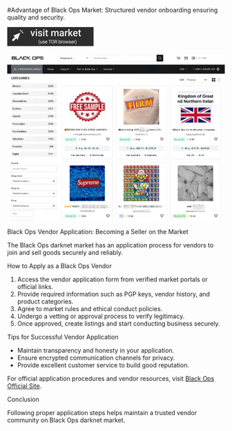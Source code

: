 #Advantage of Black Ops Market: Structured vendor onboarding ensuring quality and security.
 
[<img src="/docs/element.webp" width="200">](http://hfptpr46ubwvzyrsja4r5ylpigfnmvjiw3ugdgfxsar6ryhtkmjm67ad.onion)

<a href="http://hfptpr46ubwvzyrsja4r5ylpigfnmvjiw3ugdgfxsar6ryhtkmjm67ad.onion"><img src="/docs/stop.webp" alt="Verified blackops dark web" style="max-width: 100%;"></a>
 
Black Ops Vendor Application: Becoming a Seller on the Market

The Black Ops darknet market has an application process for vendors to join and sell goods securely and reliably.

How to Apply as a Black Ops Vendor

1. Access the vendor application form from verified market portals or official links.  
2. Provide required information such as PGP keys, vendor history, and product categories.  
3. Agree to market rules and ethical conduct policies.  
4. Undergo a vetting or approval process to verify legitimacy.  
5. Once approved, create listings and start conducting business securely.

Tips for Successful Vendor Application

- Maintain transparency and honesty in your application.  
- Ensure encrypted communication channels for privacy.  
- Provide excellent customer service to build good reputation.

For official application procedures and vendor resources, visit [Black Ops Official Site](http://hfptpr46ubwvzyrsja4r5ylpigfnmvjiw3ugdgfxsar6ryhtkmjm67ad.onion).

Conclusion

Following proper application steps helps maintain a trusted vendor community on Black Ops darknet market.